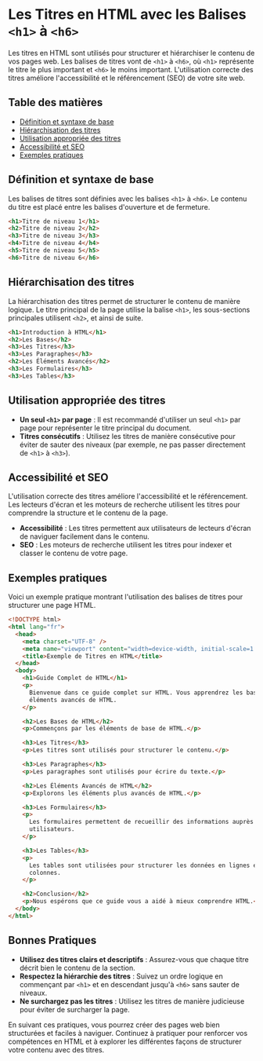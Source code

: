 # Les Titres en HTML avec les Balises `<h1>` à `<h6>`

Les titres en HTML sont utilisés pour structurer et hiérarchiser le contenu de vos pages web. Les balises de titres vont de `<h1>` à `<h6>`, où `<h1>` représente le titre le plus important et `<h6>` le moins important. L'utilisation correcte des titres améliore l'accessibilité et le référencement (SEO) de votre site web.

## Table des matières

- [Définition et syntaxe de base](#définition-et-syntaxe-de-base)
- [Hiérarchisation des titres](#hiérarchisation-des-titres)
- [Utilisation appropriée des titres](#utilisation-appropriée-des-titres)
- [Accessibilité et SEO](#accessibilité-et-seo)
- [Exemples pratiques](#exemples-pratiques)

## Définition et syntaxe de base

Les balises de titres sont définies avec les balises `<h1>` à `<h6>`. Le contenu du titre est placé entre les balises d'ouverture et de fermeture.

```html
<h1>Titre de niveau 1</h1>
<h2>Titre de niveau 2</h2>
<h3>Titre de niveau 3</h3>
<h4>Titre de niveau 4</h4>
<h5>Titre de niveau 5</h5>
<h6>Titre de niveau 6</h6>
```

## Hiérarchisation des titres

La hiérarchisation des titres permet de structurer le contenu de manière logique. Le titre principal de la page utilise la balise `<h1>`, les sous-sections principales utilisent `<h2>`, et ainsi de suite.

```html
<h1>Introduction à HTML</h1>
<h2>Les Bases</h2>
<h3>Les Titres</h3>
<h3>Les Paragraphes</h3>
<h2>Les Éléments Avancés</h2>
<h3>Les Formulaires</h3>
<h3>Les Tables</h3>
```

## Utilisation appropriée des titres

- **Un seul `<h1>` par page** : Il est recommandé d'utiliser un seul `<h1>` par page pour représenter le titre principal du document.
- **Titres consécutifs** : Utilisez les titres de manière consécutive pour éviter de sauter des niveaux (par exemple, ne pas passer directement de `<h1>` à `<h3>`).

## Accessibilité et SEO

L'utilisation correcte des titres améliore l'accessibilité et le référencement. Les lecteurs d'écran et les moteurs de recherche utilisent les titres pour comprendre la structure et le contenu de la page.

- **Accessibilité** : Les titres permettent aux utilisateurs de lecteurs d'écran de naviguer facilement dans le contenu.
- **SEO** : Les moteurs de recherche utilisent les titres pour indexer et classer le contenu de votre page.

## Exemples pratiques

Voici un exemple pratique montrant l'utilisation des balises de titres pour structurer une page HTML.

```html
<!DOCTYPE html>
<html lang="fr">
  <head>
    <meta charset="UTF-8" />
    <meta name="viewport" content="width=device-width, initial-scale=1.0" />
    <title>Exemple de Titres en HTML</title>
  </head>
  <body>
    <h1>Guide Complet de HTML</h1>
    <p>
      Bienvenue dans ce guide complet sur HTML. Vous apprendrez les bases et les
      éléments avancés de HTML.
    </p>

    <h2>Les Bases de HTML</h2>
    <p>Commençons par les éléments de base de HTML.</p>

    <h3>Les Titres</h3>
    <p>Les titres sont utilisés pour structurer le contenu.</p>

    <h3>Les Paragraphes</h3>
    <p>Les paragraphes sont utilisés pour écrire du texte.</p>

    <h2>Les Éléments Avancés de HTML</h2>
    <p>Explorons les éléments plus avancés de HTML.</p>

    <h3>Les Formulaires</h3>
    <p>
      Les formulaires permettent de recueillir des informations auprès des
      utilisateurs.
    </p>

    <h3>Les Tables</h3>
    <p>
      Les tables sont utilisées pour structurer les données en lignes et
      colonnes.
    </p>

    <h2>Conclusion</h2>
    <p>Nous espérons que ce guide vous a aidé à mieux comprendre HTML.</p>
  </body>
</html>
```

## Bonnes Pratiques

- **Utilisez des titres clairs et descriptifs** : Assurez-vous que chaque titre décrit bien le contenu de la section.
- **Respectez la hiérarchie des titres** : Suivez un ordre logique en commençant par `<h1>` et en descendant jusqu'à `<h6>` sans sauter de niveaux.
- **Ne surchargez pas les titres** : Utilisez les titres de manière judicieuse pour éviter de surcharger la page.

En suivant ces pratiques, vous pourrez créer des pages web bien structurées et faciles à naviguer. Continuez à pratiquer pour renforcer vos compétences en HTML et à explorer les différentes façons de structurer votre contenu avec des titres.

